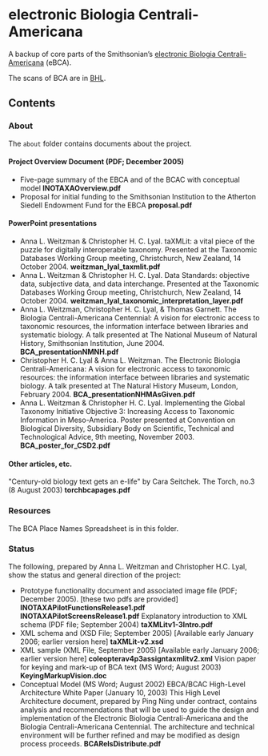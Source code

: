 # electronic Biologia Centrali-Americana

A backup of core parts of the Smithsonian’s [electronic Biologia Centrali-Americana](https://www.sil.si.edu/DigitalCollections/Bca/explore.cfm) (eBCA).

The scans of BCA are in [BHL](https://biodiversitylibrary.org/bibliography/730).

## Contents

### About

The `about` folder contains documents about the project.

#### Project Overview Document (PDF; December 2005)
- Five-page summary of the EBCA and of the BCAC with conceptual model **INOTAXAOverview.pdf**
- Proposal for initial funding to the Smithsonian Institution to the Atherton Siedell Endowment Fund for the EBCA **proposal.pdf**

#### PowerPoint presentations

- Anna L. Weitzman & Christopher H. C. Lyal. taXMLit: a vital piece of the puzzle for digitally interoperable taxonomy. Presented at the Taxonomic Databases Working Group meeting, Christchurch, New Zealand, 14 October 2004. **weitzman_lyal_taxmlit.pdf**
- Anna L. Weitzman & Christopher H. C. Lyal. Data Standards: objective data, subjective data, and data interchange. Presented at the Taxonomic Databases Working Group meeting, Christchurch, New Zealand, 14 October 2004. **weitzman_lyal_taxonomic_interpretation_layer.pdf**
- Anna L. Weitzman, Christopher H. C. Lyal, & Thomas Garnett. The Biologia Centrali-Americana Centennial: A vision for electronic access to taxonomic resources, the information interface between libraries and systematic biology. A talk presented at The National Museum of Natural History, Smithsonian Institution, June 2004. **BCA_presentationNMNH.pdf**
- Christopher H. C. Lyal & Anna L. Weitzman. The Electronic Biologia Centrali-Americana: A vision for electronic access to taxonomic resources: the information interface between libraries and systematic biology. A talk presented at The Natural History Museum, London, February 2004. **BCA_presentationNHMAsGiven.pdf**
- Anna L. Weitzman & Christopher H. C. Lyal. Implementing the Global Taxonomy Initiative Objective 3: Increasing Access to Taxonomic Information in Meso-America. Poster presented at Convention on Biological Diversity, Subsidiary Body on Scientific, Technical and Technological Advice, 9th meeting, November 2003. **BCA_poster_for_CSD2.pdf**

#### Other articles, etc.

"Century-old biology text gets an e-life" by Cara Seitchek. The Torch, no.3 (8 August 2003) **torchbcapages.pdf**

### Resources

The BCA Place Names Spreadsheet is in this folder.

### Status

The following, prepared by Anna L. Weitzman and Christopher H.C. Lyal, show the status and general direction of the project:

- Prototype functionality document and associated image file (PDF; December 2005). [these two pdfs are provided] **INOTAXAPilotFunctionsRelease1.pdf** **INOTAXAPilotScreensRelease1.pdf**
Explanatory introduction to XML schema (PDF file; September 2004) **taXMLitv1-3Intro.pdf**
- XML schema and (XSD File; September 2005) [Available early January 2006; earlier version here] **taXMLit-v2.xsd**
- XML sample (XML File, September 2005) [Available early January 2006; earlier version here] **coleopterav4p3assigntaxmlitv2.xml**
Vision paper for keying and mark-up of BCA text (MS Word; August 2003) **KeyingMarkupVision.doc**
- Conceptual Model (MS Word; August 2002)
EBCA/BCAC High-Level Architecture White Paper (January 10, 2003) This High Level Architecture document, prepared by Ping Ning under contract, contains analysis and recommendations that will be used to guide the design and implementation of the Electronic Biologia Centrali-Americana and the Biologia Centrali-Americana Centennial. The architecture and technical environment will be further refined and may be modified as design process proceeds. **BCARelsDistribute.pdf**